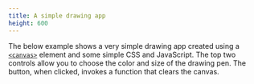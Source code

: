 ```yaml
---
title: A simple drawing app
height: 600
---
```

The below example shows a very simple drawing app created using a [`<canvas>`](/en-US/docs/Web/HTML/Element/canvas) element and some simple CSS and JavaScript. The top two controls allow you to choose the color and size of the drawing pen. The button, when clicked, invokes a function that clears the canvas.
